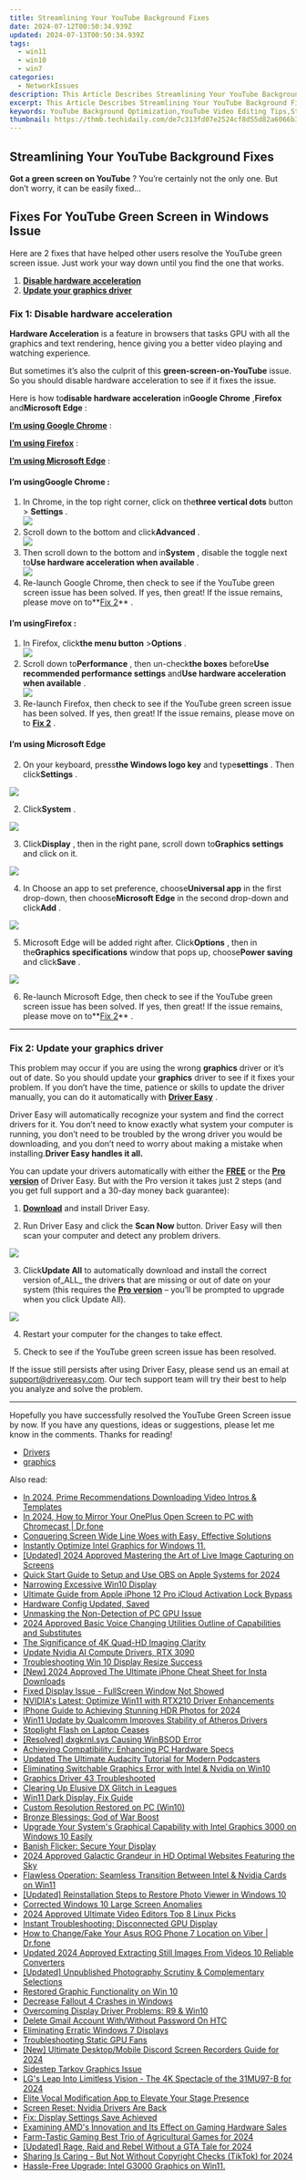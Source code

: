 ```yaml
---
title: Streamlining Your YouTube Background Fixes
date: 2024-07-12T00:50:34.939Z
updated: 2024-07-13T00:50:34.939Z
tags:
  - win11
  - win10
  - win7
categories:
  - NetworkIssues
description: This Article Describes Streamlining Your YouTube Background Fixes
excerpt: This Article Describes Streamlining Your YouTube Background Fixes
keywords: YouTube Background Optimization,YouTube Video Editing Tips,Streamline Your YouTube Content,Easy Background Fixes for YouTube Videos,Improve YouTube Video Quality,YouTube Content Enhancement,Background Customization for YouTube Videos
thumbnail: https://thmb.techidaily.com/de7c313fd07e2524cf8d55d82a6066b369ed71aad2bc2f894ad55f60508b5e77.jpg
---
```


## Streamlining Your YouTube Background Fixes

**Got a green screen on YouTube** ? You’re certainly not the only one. But don’t worry, it can be easily fixed…

## Fixes For YouTube Green Screen in Windows Issue

 Here are 2 fixes that have helped other users resolve the YouTube green screen issue. Just work your way down until you find the one that works.

1. **[Disable hardware acceleration](#F1)**
2. **[Update your graphics driver](#F2)**

### Fix 1: Disable hardware acceleration

**Hardware Acceleration**  is a feature in  browsers  that tasks GPU with all the graphics and text rendering, hence giving you a better video playing and watching experience.

 But sometimes it’s also the culprit of this **green-screen-on-YouTube** issue. So you should disable hardware acceleration to see if it fixes the issue.

 Here is how to**disable hardware acceleration** in**Google Chrome** ,**Firefox** and**Microsoft Edge** :

[**I’m using Google Chrome**](#GC) :

[**I’m using Firefox**](#FF) :

[**I’m using Microsoft Edge**](#ME) :

#### **I’m usingGoogle Chrome :**

1. In Chrome, in the top right corner, click on  the**three vertical dots**  button >   **Settings**  .  
![](https://images.drivereasy.com/wp-content/uploads/2018/07/img_5b581a513db47.jpg)
2. Scroll down to the bottom and click**Advanced** .  
![](https://images.drivereasy.com/wp-content/uploads/2018/07/img_5b582452d2feb.png)
3. Then scroll down to the bottom and in**System** , disable the toggle next to**Use hardware acceleration when available** .  
![](https://images.drivereasy.com/wp-content/uploads/2018/07/img_5b581b3de44bc.jpg)
4. Re-launch Google Chrome, then check to see if the YouTube green screen issue has been solved. If yes, then great! If the issue remains, please move on to**[Fix 2](#F2)** .

#### **I’m usingFirefox :**

1. In Firefox, click**the menu button**  \>**Options** .  
![](https://images.drivereasy.com/wp-content/uploads/2018/07/img_5b5822606a534.jpg)
2. Scroll down to**Performance** , then un-check**the boxes** before**Use recommended performance settings** and**Use hardware acceleration when available** .  
![](https://images.drivereasy.com/wp-content/uploads/2018/07/img_5b582319be231.jpg)
3. Re-launch Firefox, then check to see if the YouTube green screen issue has been solved. If yes, then great! If the issue remains, please move on to [](#F2) **[Fix 2](#F2)** .

#### I’m using Microsoft Edge

 2) On your keyboard, press**the Windows logo key** and type**settings** . Then click**Settings** .

![](https://images.drivereasy.com/wp-content/uploads/2019/08/image-193.png)

 2) Click**System** .

![](https://images.drivereasy.com/wp-content/uploads/2019/08/image-195.png)

 3) Click**Display** , then in the right pane, scroll down to**Graphics settings** and click on it.

![](https://images.drivereasy.com/wp-content/uploads/2019/08/image-196.png)

 4) In Choose an app to set preference, choose**Universal app** in the first drop-down, then choose**Microsoft Edge** in the second drop-down and click**Add** .

![](https://images.drivereasy.com/wp-content/uploads/2019/08/image-197.png)

 5) Microsoft Edge will be added right after. Click**Options** , then in the**Graphics specifications** window that pops up, choose**Power saving** and click**Save** .

![](https://images.drivereasy.com/wp-content/uploads/2019/08/image-198.png)

 6) Re-launch Microsoft Edge, then check to see if the YouTube green screen issue has been solved. If yes, then great! If the issue remains, please move on to**[Fix 2](#F2)** .

---

### Fix 2: Update your graphics driver

 This problem may occur if you are using the wrong **graphics**  driver or it’s out of date. So you should update your **graphics**  driver to see if it fixes your problem. If you don’t have the time, patience or skills to update the driver manually, you can do it automatically with **[Driver Easy](https://tools.techidaily.com/drivereasy/download/)**  .

 Driver Easy will automatically recognize your system and find the correct drivers for it. You don’t need to know exactly what system your computer is running, you don’t need to be troubled by the wrong driver you would be downloading, and you don’t need to worry about making a mistake when installing.**Driver Easy handles it all.**

 You can update your drivers automatically with either the [**FREE**](https://tools.techidaily.com/drivereasy/download/) or the [**Pro version**](https://tools.techidaily.com/drivereasy/download/) of Driver Easy. But with the Pro version it takes just 2 steps (and you get full support and a 30-day money back guarantee):

 1) **[Download](https://tools.techidaily.com/drivereasy/download/)** [](https://tools.techidaily.com/drivereasy/download/) and install Driver Easy.

 2) Run Driver Easy and click the **Scan Now** button. Driver Easy will then scan your computer and detect any problem drivers.

![](https://images.drivereasy.com/wp-content/uploads/2019/08/image-166.png)

 3) Click**Update All** to automatically download and install the correct version of_ALL_ the drivers that are missing or out of date on your system (this requires the [**Pro version**](https://tools.techidaily.com/drivereasy/download/) – you’ll be prompted to upgrade when you click Update All).

![](https://images.drivereasy.com/wp-content/uploads/2019/08/image-167.png)

4) Restart your computer for the changes to take effect.

5) Check to see if the YouTube green screen issue has been resolved.

 If the issue still persists after using Driver Easy, please send us an email at <support@drivereasy.com>. Our tech support team will try their best to help you analyze and solve the problem.

---

 Hopefully you have successfully resolved the YouTube Green Screen issue by now. If you have any questions, ideas or suggestions, please let me know in the comments. Thanks for reading!

* [Drivers](https://tools.techidaily.com/drivereasy/download/)
* [graphics](https://tools.techidaily.com/drivereasy/download/)

<ins class="adsbygoogle"
     style="display:block"
     data-ad-format="autorelaxed"
     data-ad-client="ca-pub-7571918770474297"
     data-ad-slot="1223367746"></ins>



<ins class="adsbygoogle"
     style="display:block"
     data-ad-client="ca-pub-7571918770474297"
     data-ad-slot="8358498916"
     data-ad-format="auto"
     data-full-width-responsive="true"></ins>



<span class="atpl-alsoreadstyle">Also read:</span>
<div><ul>
<li><a href="https://youtube-help.techidaily.com/in-2024-prime-recommendations-downloading-video-intros-and-templates/"><u>In 2024, Prime Recommendations  Downloading Video Intros & Templates</u></a></li>
<li><a href="https://screen-mirror.techidaily.com/in-2024-how-to-mirror-your-oneplus-open-screen-to-pc-with-chromecast-drfone-by-drfone-android/"><u>In 2024, How to Mirror Your OnePlus Open Screen to PC with Chromecast | Dr.fone</u></a></li>
<li><a href="https://network-issues.techidaily.com/conquering-screen-wide-line-woes-with-easy-effective-solutions/"><u>Conquering Screen Wide Line Woes with Easy, Effective Solutions</u></a></li>
<li><a href="https://network-issues.techidaily.com/instantly-optimize-intel-graphics-for-windows-11/"><u>Instantly Optimize Intel Graphics for Windows 11.</u></a></li>
<li><a href="https://visual-screen-recording.techidaily.com/updated-2024-approved-mastering-the-art-of-live-image-capturing-on-screens/"><u>[Updated] 2024 Approved  Mastering the Art of Live Image Capturing on Screens</u></a></li>
<li><a href="https://screen-recording.techidaily.com/quick-start-guide-to-setup-and-use-obs-on-apple-systems-for-2024/"><u>Quick Start Guide to Setup and Use OBS on Apple Systems for 2024</u></a></li>
<li><a href="https://network-issues.techidaily.com/narrowing-excessive-win10-display/"><u>Narrowing Excessive Win10 Display</u></a></li>
<li><a href="https://activate-lock.techidaily.com/ultimate-guide-from-apple-iphone-12-pro-icloud-activation-lock-bypass-by-drfone-ios/"><u>Ultimate Guide from Apple iPhone 12 Pro iCloud Activation Lock Bypass</u></a></li>
<li><a href="https://network-issues.techidaily.com/hardware-config-updated-saved/"><u>Hardware Config Updated, Saved</u></a></li>
<li><a href="https://network-issues.techidaily.com/unmasking-the-non-detection-of-pc-gpu-issue/"><u>Unmasking the Non-Detection of PC GPU Issue</u></a></li>
<li><a href="https://audio-shaping.techidaily.com/2024-approved-basic-voice-changing-utilities-outline-of-capabilities-and-substitutes/"><u>2024 Approved Basic Voice Changing Utilities Outline of Capabilities and Substitutes</u></a></li>
<li><a href="https://network-issues.techidaily.com/the-significance-of-4k-quad-hd-imaging-clarity/"><u>The Significance of 4K Quad-HD Imaging Clarity</u></a></li>
<li><a href="https://driver-install.techidaily.com/update-nvidia-ai-compute-drivers-rtx-3090/"><u>Update Nvidia AI Compute Drivers, RTX 3090</u></a></li>
<li><a href="https://network-issues.techidaily.com/troubleshooting-win-10-display-resize-success/"><u>Troubleshooting Win 10 Display Resize Success</u></a></li>
<li><a href="https://instagram-clips.techidaily.com/new-2024-approved-the-ultimate-iphone-cheat-sheet-for-insta-downloads/"><u>[New] 2024 Approved  The Ultimate iPhone Cheat Sheet for Insta Downloads</u></a></li>
<li><a href="https://network-issues.techidaily.com/fixed-display-issue-fullscreen-window-not-showed/"><u>Fixed Display Issue - FullScreen Window Not Showed</u></a></li>
<li><a href="https://network-issues.techidaily.com/nvidias-latest-optimize-win11-with-rtx210-driver-enhancements/"><u>NVIDIA's Latest: Optimize Win11 with RTX210 Driver Enhancements</u></a></li>
<li><a href="https://extra-skills.techidaily.com/iphone-guide-to-achieving-stunning-hdr-photos-for-2024/"><u>IPhone Guide to Achieving Stunning HDR Photos for 2024</u></a></li>
<li><a href="https://network-issues.techidaily.com/win11-update-by-qualcomm-improves-stability-of-atheros-drivers/"><u>Win11 Update by Qualcomm Improves Stability of Atheros Drivers</u></a></li>
<li><a href="https://network-issues.techidaily.com/stoplight-flash-on-laptop-ceases/"><u>Stoplight Flash on Laptop Ceases</u></a></li>
<li><a href="https://network-issues.techidaily.com/resolved-dxgkrnlsys-causing-winbsod-error/"><u>[Resolved] dxgkrnl.sys Causing WinBSOD Error</u></a></li>
<li><a href="https://network-issues.techidaily.com/achieving-compatibility-enhancing-pc-hardware-specs/"><u>Achieving Compatibility: Enhancing PC Hardware Specs</u></a></li>
<li><a href="https://audio-editing.techidaily.com/updated-the-ultimate-audacity-tutorial-for-modern-podcasters/"><u>Updated The Ultimate Audacity Tutorial for Modern Podcasters</u></a></li>
<li><a href="https://network-issues.techidaily.com/eliminating-switchable-graphics-error-with-intel-and-nvidia-on-win10/"><u>Eliminating Switchable Graphics Error with Intel & Nvidia on Win10</u></a></li>
<li><a href="https://network-issues.techidaily.com/graphics-driver-43-troubleshooted/"><u>Graphics Driver 43 Troubleshooted</u></a></li>
<li><a href="https://network-issues.techidaily.com/clearing-up-elusive-dx-glitch-in-leagues/"><u>Clearing Up Elusive DX Glitch in Leagues</u></a></li>
<li><a href="https://network-issues.techidaily.com/win11-dark-display-fix-guide/"><u>Win11 Dark Display, Fix Guide</u></a></li>
<li><a href="https://network-issues.techidaily.com/custom-resolution-restored-on-pc-win10/"><u>Custom Resolution Restored on PC (Win10)</u></a></li>
<li><a href="https://network-issues.techidaily.com/bronze-blessings-god-of-war-boost/"><u>Bronze Blessings: God of War Boost</u></a></li>
<li><a href="https://network-issues.techidaily.com/1719974205145-upgrade-your-systems-graphical-capability-with-intel-graphics-3000-on-windows-10-easily/"><u>Upgrade Your System's Graphical Capability with Intel Graphics 3000 on Windows 10 Easily</u></a></li>
<li><a href="https://network-issues.techidaily.com/banish-flicker-secure-your-display/"><u>Banish Flicker: Secure Your Display</u></a></li>
<li><a href="https://some-knowledge.techidaily.com/2024-approved-galactic-grandeur-in-hd-optimal-websites-featuring-the-sky/"><u>2024 Approved  Galactic Grandeur in HD  Optimal Websites Featuring the Sky</u></a></li>
<li><a href="https://network-issues.techidaily.com/flawless-operation-seamless-transition-between-intel-and-nvidia-cards-on-win11/"><u>Flawless Operation: Seamless Transition Between Intel & Nvidia Cards on Win11</u></a></li>
<li><a href="https://article-helps.techidaily.com/updated-reinstallation-steps-to-restore-photo-viewer-in-windows-10/"><u>[Updated] Reinstallation Steps to Restore Photo Viewer in Windows 10</u></a></li>
<li><a href="https://network-issues.techidaily.com/corrected-windows-10-large-screen-anomalies/"><u>Corrected Windows 10 Large Screen Anomalies</u></a></li>
<li><a href="https://youtube-stream.techidaily.com/2024-approved-ultimate-video-editors-top-8-linux-picks/"><u>2024 Approved  Ultimate Video Editors  Top 8 Linux Picks</u></a></li>
<li><a href="https://network-issues.techidaily.com/instant-troubleshooting-disconnected-gpu-display/"><u>Instant Troubleshooting: Disconnected GPU Display</u></a></li>
<li><a href="https://location-social.techidaily.com/how-to-changefake-your-asus-rog-phone-7-location-on-viber-drfone-by-drfone-virtual-android/"><u>How to Change/Fake Your Asus ROG Phone 7 Location on Viber | Dr.fone</u></a></li>
<li><a href="https://smart-video-editing.techidaily.com/updated-2024-approved-extracting-still-images-from-videos-10-reliable-converters/"><u>Updated 2024 Approved Extracting Still Images From Videos 10 Reliable Converters</u></a></li>
<li><a href="https://screen-video-capture.techidaily.com/updated-unpublished-photography-scrutiny-and-complementary-selections/"><u>[Updated] Unpublished Photography Scrutiny & Complementary Selections</u></a></li>
<li><a href="https://network-issues.techidaily.com/restored-graphic-functionality-on-win-10/"><u>Restored Graphic Functionality on Win 10</u></a></li>
<li><a href="https://network-issues.techidaily.com/decrease-fallout-4-crashes-in-windows/"><u>Decrease Fallout 4 Crashes in Windows</u></a></li>
<li><a href="https://network-issues.techidaily.com/overcoming-display-driver-problems-r9-and-win10/"><u>Overcoming Display Driver Problems: R9 & Win10</u></a></li>
<li><a href="https://android-unlock.techidaily.com/delete-gmail-account-withwithout-password-on-htc-by-drfone-android/"><u>Delete Gmail Account With/Without Password On HTC</u></a></li>
<li><a href="https://network-issues.techidaily.com/eliminating-erratic-windows-7-displays/"><u>Eliminating Erratic Windows 7 Displays</u></a></li>
<li><a href="https://network-issues.techidaily.com/troubleshooting-static-gpu-fans/"><u>Troubleshooting Static GPU Fans</u></a></li>
<li><a href="https://discord-videos.techidaily.com/new-ultimate-desktopmobile-discord-screen-recorders-guide-for-2024/"><u>[New] Ultimate Desktop/Mobile Discord Screen Recorders Guide for 2024</u></a></li>
<li><a href="https://network-issues.techidaily.com/sidestep-tarkov-graphics-issue/"><u>Sidestep Tarkov Graphics Issue</u></a></li>
<li><a href="https://extra-approaches.techidaily.com/lgs-leap-into-limitless-vision-the-4k-spectacle-of-the-31mu97-b-for-2024/"><u>LG's Leap Into Limitless Vision - The 4K Spectacle of the 31MU97-B for 2024</u></a></li>
<li><a href="https://audio-editing.techidaily.com/elite-vocal-modification-app-to-elevate-your-stage-presence/"><u>Elite Vocal Modification App to Elevate Your Stage Presence</u></a></li>
<li><a href="https://network-issues.techidaily.com/screen-reset-nvidia-drivers-are-back/"><u>Screen Reset: Nvidia Drivers Are Back</u></a></li>
<li><a href="https://network-issues.techidaily.com/fix-display-settings-save-achieved/"><u>Fix: Display Settings Save Achieved</u></a></li>
<li><a href="https://network-issues.techidaily.com/examining-amds-innovation-and-its-effect-on-gaming-hardware-sales/"><u>Examining AMD's Innovation and Its Effect on Gaming Hardware Sales</u></a></li>
<li><a href="https://screen-sharing-recording.techidaily.com/farm-tastic-gaming-best-trio-of-agricultural-games-for-2024/"><u>Farm-Tastic Gaming  Best Trio of Agricultural Games for 2024</u></a></li>
<li><a href="https://digital-screen-recording.techidaily.com/updated-rage-raid-and-rebel-without-a-gta-tale-for-2024/"><u>[Updated] Rage, Raid and Rebel Without a GTA Tale for 2024</u></a></li>
<li><a href="https://tiktok-videos.techidaily.com/sharing-is-caring-but-not-without-copyright-checks-tiktok-for-2024/"><u>Sharing Is Caring - But Not Without Copyright Checks (TikTok) for 2024</u></a></li>
<li><a href="https://network-issues.techidaily.com/hassle-free-upgrade-intel-g3000-graphics-on-win11/"><u>Hassle-Free Upgrade: Intel G3000 Graphics on Win11.</u></a></li>
</ul></div>
